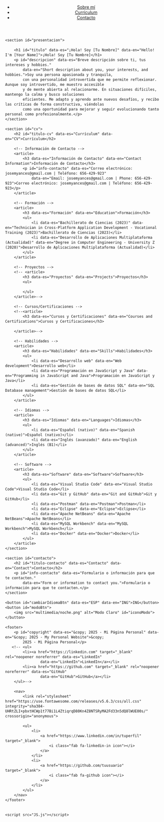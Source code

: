 
<!DOCTYPE html>
<html lang="es">

<head>
    <meta charset="UTF-8">
    <meta name="viewport" content="width=device-width, initial-scale=1.0, maximum-scale=1">
    <title>Mi Página Personal</title>
    <link rel="stylesheet" href="styles.css">
</head>

<body>
    <header>
        <nav role="navigation">
            <ul>
                <li><a href="#presentacion" data-es="Sobre mí" data-en="About Me">Sobre mí</a></li>
                <li><a href="#cv" data-es="Currículum" data-en="CV">Currículum</a></li>
                <li><a href="#contacto" data-es="Contacto" data-en="Contact">Contacto</a></li>
            </ul>
        </nav>
    </header>

    <section id="presentacion">
        
        <h1 id="titulo" data-es="¡Hola! Soy [Tu Nombre]" data-en="Hello! I'm [Your Name]">¡Hola! Soy [Tu Nombre]</h1>
        <p id="descripcion" data-es="Breve descripción sobre ti, tus intereses y hobbies."
            data-en="Short description about you, your interests, and hobbies.">Soy una persona apasionada y tranquila,
            con una personalidad introvertida que me permite reflexionar. Aunque soy introvertido, me muestro accesible
            y de mente abierta al relacionarme. En situaciones difíciles, mantengo la calma y busco soluciones
            eficientes. Me adapto y aprendo ante nuevos desafíos, y recibo las críticas de forma constructiva, viéndolas
            como una oportunidad para mejorar y seguir evolucionando tanto personal como profesionalmente.</p>
    </section>

    <section id="cv">
        <h2 id="titulo-cv" data-es="Currículum" data-en="CV">Currículum</h2>
        
        <!-- Información de Contacto -->
        <article>
            <h3 data-es="Información de Contacto" data-en="Contact Information">Información de Contacto</h3>
            <p id="info-contacto" data-es="Correo electrónico: josemyances@gmail.com | Teléfono: 656-429-923" 
                data-en="Email: josemyances@gmail.com | Phone: 656-429-923">Correo electrónico: josemyances@gmail.com | Teléfono: 656-429-923</p>
        </article>
    
        <!-- Formación -->
        <article>
            <h3 data-es="Formación" data-en="Education">Formación</h3>
            <ul>
                <li data-es="Bachillerato de Ciencias (2023)" data-en="Technician in Cross-Platform Application Development - Vocational Training (2023)">Bachillerato de Ciencias (2023)</li>
                <li data-es="Desarrollo de Aplicaciones Multiplataforma (Actualidad)" data-en="Degree in Computer Engineering - University Z (2020)">Desarrollo de Aplicaciones Multiplataforma (Actualidad)</li>
            </ul>
        </article>
    
        <!-- Proyectos -->
        <!-- <article>
            <h3 data-es="Proyectos" data-en="Projects">Proyectos</h3>
            <ul>
                
            </ul>
        </article>-->
    
        <!-- Cursos/Certificaciones -->
        <!--<article>
            <h3 data-es="Cursos y Certificaciones" data-en="Courses and Certifications">Cursos y Certificaciones</h3>
            
        </article>-->
    
        <!-- Habilidades -->
        <article>
            <h3 data-es="Habilidades" data-en="Skills">Habilidades</h3>
            <ul>
                <li data-es="Desarrollo web" data-en="Web development">Desarrollo web</li>
                <li data-es="Programación en JavaScript y Java" data-en="Programming in JavaScript and Java">Programación en JavaScript y Java</li>
                <li data-es="Gestión de bases de datos SQL" data-en="SQL Database management">Gestión de bases de datos SQL</li>
            </ul>
        </article>
    
        <!-- Idiomas -->
        <article>
            <h3 data-es="Idiomas" data-en="Languages">Idiomas</h3>
            <ul>
                <li data-es="Español (nativo)" data-en="Spanish (native)">Español (nativo)</li>
                <li data-es="Inglés (avanzado)" data-en="English (advanced)">Inglés (B1)</li>
            </ul>
        </article>
    
        <!-- Software -->
        <article>
            <h3 data-es="Software" data-en="Software">Software</h3>
            <ul>
                <li data-es="Visual Studio Code" data-en="Visual Studio Code">Visual Studio Code</li>
                <li data-es="Git y GitHub" data-en="Git and GitHub">Git y GitHub</li>
                <li data-es="Postman" data-en="Postman">Postman</li>
                <li data-es="Eclipse" data-en="Eclipse">Eclipse</li>
                <li data-es="Apache NetBeans" data-en="Apache NetBeans">Apache NetBeans</li>
                <li data-es="MySQL Workbench" data-en="MySQL Workbench">MySQL Workbench</li>
                <li data-es="Docker" data-en="Docker">Docker</li>
            </ul>
        </article>
    </section>

    <section id="contacto">
        <h2 id="titulo-contacto" data-es="Contacto" data-en="Contact">Contacto</h2>
        <p id="info-contacto" data-es="Formulario o información para que te contacten."
            data-en="Form or information to contact you.">Formulario o información para que te contacten.</p>
    </section>

    <button id="cambiarIdiomaBtn" data-es="ESP" data-en="ING">ING</button>
    <button id="modoBtn">
        <img src="multimedia/noche.png" alt="Modo Claro" id="iconoModo">
    </button>

    <footer>
        <p id="copyright" data-es="&copy; 2025 - Mi Página Personal" data-en="&copy; 2025 - My Personal Website">&copy;
            2025 - Mi Página Personal</p>
       <!-- <ul>
            <li><a href="https://linkedin.com" target="_blank" rel="noopener noreferrer" data-es="LinkedIn"
                    data-en="LinkedIn">LinkedIn</a></li>
            <li><a href="https://github.com" target="_blank" rel="noopener noreferrer" data-es="GitHub"
                    data-en="GitHub">GitHub</a></li>
        </ul>-->

        <nav>
            <link rel="stylesheet" href="https://use.fontawesome.com/releases/v5.6.3/css/all.css" integrity="sha384-UHRtZLI+pbxtHCWp1t77Bi1L4ZtiqrqD80Kn4Z8NTSRyMA2Fd33n5dQ8lWUE00s/" crossorigin="anonymous">
        
            <ul>
                <li>
                    <a href="https://www.linkedin.com/in/tuperfil" target="_blank">
                        <i class="fab fa-linkedin-in icon"></i>
                    </a>
                </li>
                <li>
                    <a href="https://github.com/tuusuario" target="_blank">
                        <i class="fab fa-github icon"></i>
                    </a>
                </li>
            </ul>
        </nav>
    </footer>

 
    <script src="JS.js"></script>
</body>

</html>
